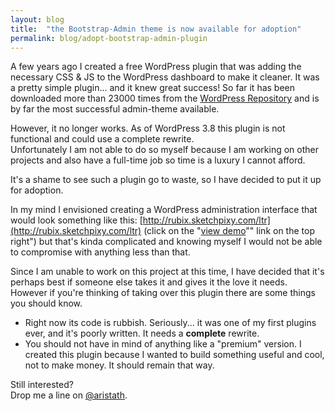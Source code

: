 ```yaml
---
layout: blog
title:  "the Bootstrap-Admin theme is now available for adoption"
permalink: blog/adopt-bootstrap-admin-plugin
---
```


A few years ago I created a free WordPress plugin that was adding the necessary CSS & JS to the WordPress dashboard to make it cleaner. It was a pretty simple plugin... and it knew great success!
So far it has been downloaded more than 23000 times from the [WordPress Repository](https://wordpress.org/plugins/bootstrap-admin/) and is by far the most successful admin-theme available.

However, it no longer works. As of WordPress 3.8 this plugin is not functional and could use a complete rewrite.  
Unfortunately I am not able to do so myself because I am working on other projects and also have a full-time job so time is a luxury I cannot afford.

It's a shame to see such a plugin go to waste, so I have decided to put it up for adoption.

In my mind I envisioned creating a WordPress administration interface that would look something like this: [http://rubix.sketchpixy.com/ltr](http://rubix.sketchpixy.com/ltr) (click on the "[view demo](http://rubix.sketchpixy.com/ltr#/app/dashboard)"" link on the top right") but that's kinda complicated and knowing myself I would not be able to compromise with anything less than that.

Since I am unable to work on this project at this time, I have decided that it's perhaps best if someone else takes it and gives it the love it needs.  
However if you're thinking of taking over this plugin there are some things you should know.

* Right now its code is rubbish. Seriously... it was one of my first plugins ever, and it's poorly written. It needs a **complete** rewrite.
* You should not have in mind of anything like a "premium" version. I created this plugin because I wanted to build something useful and cool, not to make money. It should remain that way.

Still interested?  
Drop me a line on [@aristath](http://twitter.com/aristath).
